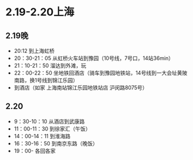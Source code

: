# 2.19-2.20上海
## 2.19晚
+ 20:12 到上海虹桥
+ 20：30-21：05 从虹桥火车站到豫园（10号线，7号口，14站36min）
+ 21：10-21：50 溜达到外滩，玩
+ 22：00-22：50 坐地铁回酒店（骑车到豫园地铁站，14号线到一大会址黄陂南路，换1号线到锦江乐园）
+ 到酒店（如家 上海南站锦江乐园地铁站店 沪闵路8075号）
## 2.20
+ 9：30-10：10 从酒店到武康路
+ 11：00-11：30 到徐家汇（午饭）
+ 14：00-14：11 到淮海路
+ 16：30-16：50 到南京东路（晚饭）
+ 19：00- 各回各家
